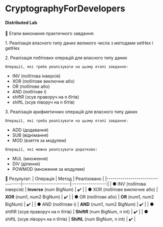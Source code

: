 # CryptographyForDevelopers
#### Distributed Lab

:small_blue_diamond: Етапи виконання практичного завдання:
<p> 1. Реалізація власного типу даних великого числа з методами setHex і getHex </p>
<p> 2. Реалізація побітових операцій для власного типу даних 

	Операції, які треба реалізувати на цьому етапі завдання:

* INV (побітова інверсія)
* XOR (побітове виключне або)
* OR (побітове або)
* AND (побітове і)
* shiftR (зсув праворуч на n бітів)
* shiftL (зсув ліворуч на n бітів) </p>
<p> 3. Реалізація арифметичних операцій для власного типу даних

	Операції, які треба реалізувати на цьому етапі завдання:
* ADD (додавання)
* SUB (віднімання)
* MOD (взяття за модулем) </p>
<p>

	Операції, які можна реалізувати додатково:
* MUL (множення)
* DIV (ділення)
* POWMOD (множення за модулем) </p>

:small_blue_diamond: Результат:
| Операція                            | Метод | Реалізовано           |
|----------------------------------|------------------------|:-----------------:|
| ● INV (побітова інверсія) | **Inverse** (num BigNum) | :heavy_check_mark: |
| ● XOR (побітове виключне або) | **XOR** (num1, num2 BigNum) | :heavy_check_mark: |
| ● OR (побітове або) | **OR** (num1, num2 BigNum) | :heavy_check_mark: |
| ● AND (побітове і) | **AND** (num1, num2 BigNum) | :heavy_check_mark: |
| ● shiftR (зсув праворуч на n бітів) | **ShiftR** (num BigNum, n int) | :heavy_check_mark: |
| ● shiftL (зсув ліворуч на n бітів) | **ShiftL** (num BigNum, n int) | :heavy_check_mark: |
